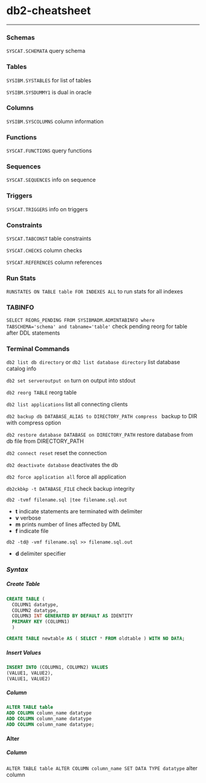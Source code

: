# db2-cheatsheet

___


### Schemas
`SYSCAT.SCHEMATA` query schema

### Tables
`SYSIBM.SYSTABLES` for list of tables

`SYSIBM.SYSDUMMY1` is dual in oracle

### Columns
`SYSIBM.SYSCOLUMNS` column information

### Functions
`SYSCAT.FUNCTIONS` query functions

### Sequences
`SYSCAT.SEQUENCES` info on sequence

### Triggers
`SYSCAT.TRIGGERS` info on triggers

### Constraints
`SYSCAT.TABCONST` table constraints

`SYSCAT.CHECKS` column checks

`SYSCAT.REFERENCES` column references

### Run Stats
`RUNSTATES ON TABLE table FOR INDEXES ALL` to run stats for all indexes

### TABINFO
`SELECT REORG_PENDING FROM SYSIBMADM.ADMINTABINFO where TABSCHEMA='schema' and tabname='table'` check pending reorg for table after DDL statements

### Terminal Commands

`db2 list db directory` or `db2 list database directory` list database catalog info

`db2 set serveroutput on` turn on output into stdout

`db2 reorg TABLE` reorg table

`db2 list applications` list all connecting clients

`db2 backup db DATABASE_ALIAS to DIRECTORY_PATH compress ` backup to DIR with compress option

`db2 restore database DATABASE on DIRECTORY_PATH` restore database from db file from DIRECTORY_PATH

`db2 connect reset` reset the connection

`db2 deactivate database` deactivates the db

`db2 force application all` force all application

`db2ckbkp -t DATABASE_FILE` check backup integrity


`db2 -tvmf filename.sql |tee filename.sql.out`
- **t** indicate statements are terminated with delimiter
- **v** verbose
- **m** prints number of lines affected by DML
- **f** indicate file

`db2 -td@ -vmf filename.sql >> filename.sql.out`
 - **d** delimiter specifier

### _Syntax_

##### Create Table
```sql
CREATE TABLE (
  COLUMN1 datatype,
  COLUMN2 datatype,
  COLUMN3 INT GENERATED BY DEFAULT AS IDENTITY
  PRIMARY KEY (COLUMN1)
  )

CREATE TABLE newtable AS ( SELECT * FROM oldtable ) WITH NO DATA;
```

##### Insert Values
```sql
INSERT INTO (COLUMN1, COLUMN2) VALUES
(VALUE1, VALUE2),
(VALUE1, VALUE2)
```

##### Column
```sql
ALTER TABLE table
ADD COLUMN column_name datatype
ADD COLUMN column_name datatype
ADD COLUMN column_name datatype;
```


#### Alter
##### Column

`ALTER TABLE table ALTER COLUMN column_name SET DATA TYPE datatype` alter column
